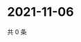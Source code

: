 # 2021-11-06

共 0 条

<!-- BEGIN WEIBO -->
<!-- 最后更新时间 Sat Nov 06 2021 21:18:12 GMT+0800 (China Standard Time) -->

<!-- END WEIBO -->
